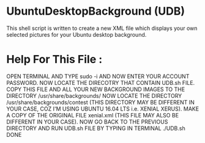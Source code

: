 # UbuntuDesktopBackground (UDB)
This shell script is written to create a new XML file which displays your own selected pictures for your Ubuntu desktop background.

# Help For This File :
OPEN TERMINAL AND TYPE sudo -i AND NOW ENTER YOUR ACCOUNT PASSWORD.
NOW LOCATE THE DIRECOTRY THAT CONTAIN UDB.sh FILE.
COPY THIS FILE AND ALL YOUR NEW BACKGROUND IMAGES TO THE DIRECTORY /usr/share/backgrounds/
NOW LOCATE THE DIRECTORY /usr/share/backgrounds/contest (THIS DIRECTORY MAY BE DIFFERENT IN YOUR CASE, COZ I'M USING UBUNTU 16.04 LTS i.e. XENIAL XERUS).
MAKE A COPY OF THE ORIGINAL FILE xenial.xml (THIS FILE MAY ALSO BE DIFFERENT IN YOUR CASE).
NOW GO BACK TO THE PREVIOUS DIRECTORY AND RUN UDB.sh FILE BY TYPING IN TERMINAL ./UDB.sh
DONE
